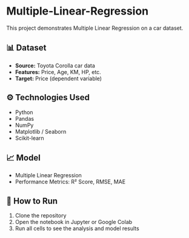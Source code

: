 # Multiple-Linear-Regression
This project demonstrates Multiple Linear Regression on a car dataset.



## 📊 Dataset

- **Source:** Toyota Corolla car data
- **Features:** Price, Age, KM, HP, etc.
- **Target:** Price (dependent variable)

## ⚙️ Technologies Used

- Python
- Pandas
- NumPy
- Matplotlib / Seaborn
- Scikit-learn

## 📈 Model

- Multiple Linear Regression
- Performance Metrics: R² Score, RMSE, MAE

## 🚀 How to Run

1. Clone the repository
2. Open the notebook in Jupyter or Google Colab
3. Run all cells to see the analysis and model results



